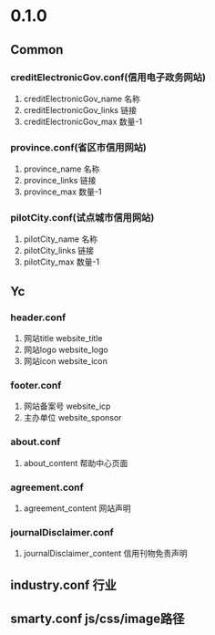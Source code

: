 # 0.1.0

## Common 

### creditElectronicGov.conf(信用电子政务网站)

1. creditElectronicGov_name 名称
2. creditElectronicGov_links 链接
3. creditElectronicGov_max 数量-1
 
### province.conf(省区市信用网站)

1. province_name 名称
2. province_links 链接
3. province_max 数量-1

### pilotCity.conf(试点城市信用网站)

1. pilotCity_name 名称
2. pilotCity_links 链接
3. pilotCity_max 数量-1

## Yc

### header.conf

1. 网站title website_title
2. 网站logo website_logo
3. 网站icon website_icon

### footer.conf

1. 网站备案号 website_icp
2. 主办单位 website_sponsor

### about.conf

1. about_content 帮助中心页面

### agreement.conf

1. agreement_content 网站声明

### journalDisclaimer.conf

1. journalDisclaimer_content 信用刊物免责声明

## industry.conf 行业

## smarty.conf js/css/image路径
